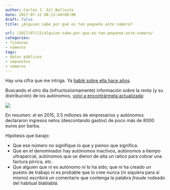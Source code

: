 ```yaml
---
author: Carlos J. Gil Bellosta
date: 2017-07-12 08:13:44+00:00
draft: false
title: ¿Alguien sabe por qué es tan pequeño este número?

url: /2017/07/12/alguien-sabe-por-que-es-tan-pequeno-este-numero/
categories:
- finanzas
- números
tags:
- datos públicos
- impuestos
- números
---
```


Hay una cifra que me intriga. Ya [hablé sobre ella hace años](https://www.datanalytics.com/2012/01/11/una-cifra-ya-que-estamos-con-el-irpf/).

Buscando el otro día (infructosísimamente) información sobre la renta (y su distribución) de los autónomos, [volví a encontrármela actualizada](http://www.agenciatributaria.es/static_files/AEAT/Estudios/Estadisticas/Informes_Estadisticos/Informes_Anuales_de_Recaudacion_Tributaria/Ejercicio_2015/IART15.pdf):

![](/wp-uploads/2017/07/rentas_empresariales_medias.png)

En resumen: el en 2015, 3.5 millones de empresarios y autónomos declararon ingresos netos (descontando gastos) de poco más de 8000 euros por barba.

Hipótesis que barajo:

* Que ese número no signifique lo que y pienso que significa.
* Que en el denominador hay autónomos inactivos, autónomos a tiempo ultraparcial, autónomos que se dieron de alta un ratico para cobrar una factura pírrica, etc.
* Que alguien que ni es autónomo ni lo ha sido; que ni ha creado un puesto de trabajo ni es probable que lo cree nunca (ni siquiera para sí mismo) escribirá un comentario que contenga la palabra _fraude_ rodeado del habitual blablablá.

